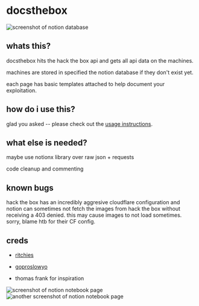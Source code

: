 # docsthebox

![screenshot of notion database](.img/notebook.png)

## whats this?

docsthebox hits the hack the box api and gets all api data on the machines.

machines are stored in specified the notion database if they don't exist yet.

each page has basic templates attached to help document your exploitation.

## how do i use this?

glad you asked -- please check out the [usage instructions](USAGE.md).

## what else is needed?

maybe use notionx library over raw json + requests

code cleanup and commenting

## known bugs

hack the box has an incredibly aggresive cloudflare configuration and notion can
sometimes not fetch the images from hack the box without receiving a 403 denied.
this may cause images to not load sometimes. sorry, blame htb for their CF config.

## creds

- [ritchies](https://github.com/ritchies)

- [goproslowyo](https://github.com/goproslowyo)

- thomas frank for inspiration

![screenshot of notion notebook page](.img/page1.png)
![another screenshot of notion notebook page](.img/page2.png)
